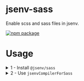# jsenv-sass

Enable scss and sass files in jsenv.

[![npm package](https://img.shields.io/npm/v/@jsenv/sass.svg?logo=npm&label=package)](https://www.npmjs.com/package/@jsenv/sass)

# Usage

<details>
  <summary>1 - Install <code>@jsenv/sass</code></summary>

```console
npm install --save-dev @jsenv/sass
```

</details>

<details>
  <summary>2 - Use <code>jsenvCompilerForSass</code></summary>

Add a `customCompilers` export into `jsenv.config.js`:

```js
import { jsenvCompilerForSass } from "@jsenv/sass"

export const customCompilers = [jsenvCompilerForSass]
```

</details>
